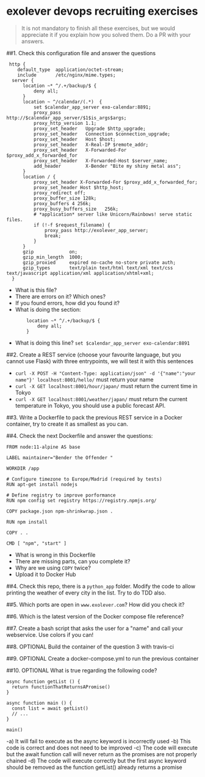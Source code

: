 # exolever devops recruiting exercises

>It is not mandatory to finish all these exercises, but we would appreciate it if you explain how you solved them. Do a PR with your answers.

##1. Check this configuration file and answer the questions

```
 http {
    default_type  application/octet-stream;
    include       /etc/nginx/mime.types;
  server {
      location ~* ^/.+/backup/$ {
          deny all;
      }
      location ~ ^/calendar/(.*)  {
          set $calendar_app_server exo-calendar:8891;
          proxy_pass         http://$calendar_app_server/$1$is_args$args;
          proxy_http_version 1.1;
          proxy_set_header   Upgrade $http_upgrade;
          proxy_set_header   Connection $connection_upgrade;
          proxy_set_header   Host $host;
          proxy_set_header   X-Real-IP $remote_addr;
          proxy_set_header   X-Forwarded-For $proxy_add_x_forwarded_for
          proxy_set_header   X-Forwarded-Host $server_name;
          add_header         X-Bender "Bite my shiny metal ass";
      }
      location / {
          proxy_set_header X-Forwarded-For $proxy_add_x_forwarded_for;
          proxy_set_header Host $http_host;
          proxy_redirect off;
          proxy_buffer_size 128k;
          proxy_buffers	4 256k;
          proxy_busy_buffers_size	256k;
          # *application* server like Unicorn/Rainbows! serve static files.
          if (!-f $request_filename) {
              proxy_pass http://exolever_app_server;
              break;
          }
      }
      gzip             on;
      gzip_min_length  1000;
      gzip_proxied     expired no-cache no-store private auth;
      gzip_types       text/plain text/html text/xml text/css text/javascript application/xml application/xhtml+xml;
  }
```
- What is this file?
- There are errors on it? Which ones?
- If you found errors, how did you found it?
- What is doing the section: 
  ```
      location ~* ^/.+/backup/$ {
          deny all;
      }
  ```
- What is doing this line? `set $calendar_app_server exo-calendar:8891`

##2. Create a REST service (choose your favourite language, but you cannot use Flask) with three entrypoints, we will test it with this sentences
- `curl -X POST -H "Content-Type: application/json" -d '{"name":"your name"}' localhost:8001/hello/` must return your name
- `curl -X GET localhost:8001/hour/japan/` must return the current time in Tokyo
- `curl -X GET localhost:8001/weather/japan/` must return the current temperature in Tokyo, you should use a public forecast API.

##3. Write a Dockerfile to pack the previous REST service in a Docker container, try to create it as smallest as you can.

##4. Check the next Dockerfile and answer the questions:
```
FROM node:11-alpine AS base

LABEL maintainer="Bender the Offender "

WORKDIR /app

# Configure timezone to Europe/Madrid (required by tests)
RUN apt-get install nodejs

# Define registry to improve porformance
RUN npm config set registry https://registry.npmjs.org/

COPY package.json npm-shrinkwrap.json .

RUN npm install

COPY . .

CMD [ "npm", "start" ]
```
- What is wrong in this Dockerfile
- There are missing parts, can you complete it?
- Why are we using `COPY` twice?
- Upload it to Docker Hub

##4. Check this repo, there is a `python_app` folder. Modify the code to allow printing the weather of every city in the list. Try to do TDD also.

##5. Which ports are open in `www.exolever.com`? How did you check it?

##6. Which is the latest version of the Docker compose file reference?

##7. Create a bash script that asks the user for a "name" and call your webservice. Use colors if you can!

##8. OPTIONAL Build the container of the question 3 with travis-ci

##9. OPTIONAL Create a docker-compose.yml to run the previous container

##10. OPTIONAL What is true regarding the following code?
```
async function getList () {
  return functionThatReturnsAPromise()
}

async function main () {
  const list = await getList()
  // ...
}

main()
```
-a) It will fail to execute as the async keyword is incorrectly used
-b) This code is correct and does not need to be improved
-c) The code will execute but the await function call will never return as the promises are not properly chained
-d) The code will execute correctly but the first async keyword should be removed as the function getList() already returns a promise
